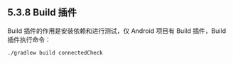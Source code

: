 ## 5.3.8 Build 插件

Build 插件的作用是安装依赖和进行测试，仅 Android 项目有 Build 插件，Build 插件执行命令：

<pre>
<code>./gradlew build connectedCheck</code>
</pre>
